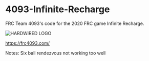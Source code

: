 ﻿# 4093-Infinite-Recharge
FRC Team 4093's code for the 2020 FRC game Infinite Recharge.

![HARDWIRED LOGO](http://frc4093.com/wp-content/uploads/2018/12/robologo.png)

https://frc4093.com/

Notes:
Six ball rendezvous not working too well
